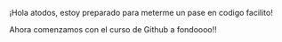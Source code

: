 ¡Hola atodos, estoy preparado para meterme un pase en codigo facilito!


Ahora comenzamos con el curso de Github a fondoooo!!